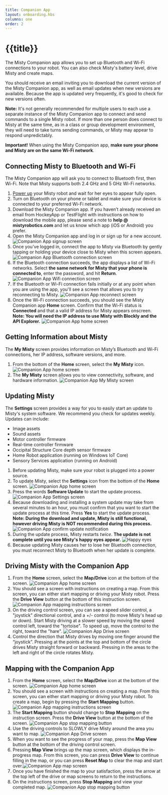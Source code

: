 ```yaml
---
title: Companion App
layout: onboarding.hbs
columns: one
order: 2
---
```


# {{title}}
The Misty Companion app allows you to set up Bluetooth and Wi-Fi connections to your robot. You can also check Misty's battery level, drive Misty and create maps.

You should receive an email inviting you to download the current version of the Misty Companion app, as well as email updates when new versions are available. Because the app is updated very frequently, it's good to check for new versions often.
 
**Note:** It's not generally recommended for multiple users to each use a separate instance of the Misty Companion app to connect and send commands to a single Misty robot. If more than one person does connect to Misty at the same time, as in a class or group development environment, they will need to take turns sending commands, or Misty may appear to respond unpredictably.

**Important!** When using the Misty Companion app, **make sure your phone and Misty are on the same Wi-Fi network**.


## Connecting Misty to Bluetooth and Wi-Fi
The Misty Companion app will ask you to connect to Bluetooth first, then Wi-Fi. Note that Misty supports both 2.4 GHz and 5 GHz Wi-Fi networks.

1. [Power up](/onboarding/get-started/powering-up-down/#turning-misty-on) your Misty robot and wait for her eyes to appear fully open.
2. Turn on Bluetooth on your phone or tablet and make sure your device is connected to your preferred Wi-Fi network.
3. Download the Misty Companion app. If you haven’t already received an email from HockeyApp or TestFlight with instructions on how to download the mobile app, please send a note to **help @ mistyrobotics.com** and let us know which app (iOS or Android) you prefer.
4. Open the Misty Companion app and log in or sign up for a new account.  ![Companion App signup screen](../../../assets/images/companion_app_signup.png)
5. Once you've logged in, connect the app to Misty via Bluetooth by gently tapping or holding your device close to Misty when this screen appears. ![Companion App Bluetooth connection screen](../../../assets/images/companion_app_bluetooth.png)
6. If the Bluetooth connection succeeds, the app displays a list of Wi-Fi networks. Select **the same network for Misty that your phone is connected to**, enter the password, and hit **Return**. ![Companion App Wifi connection screen](../../../assets/images/companion_app_wifi.png)
7. If the Bluetooth or Wi-Fi connection fails initially or at any point when you are using the app, you'll see a screen that allows you to try reconnecting to Misty. ![Companion App reconnect screen](../../../assets/images/companion_app_connection_fail.png)
8. Once the Wi-Fi connection succeeds, you should see the Misty Companion app **Home** screen. Confirm that the Wi-Fi status is **Connected** and that a valid IP address for Misty appears onscreen. **Note: You will need the IP address to use Misty with Blockly and the API Explorer.** ![Companion App home screen](../../../assets/images/companion_app_home_1.png)


## Getting Information about Misty
The **My Misty** screen provides information on Misty’s Bluetooth and Wi-Fi connections, her IP address, software versions, and more.

1. From the bottom of the **Home** screen, select the **My Misty** icon. ![Companion App home screen](../../../assets/images/companion_app_home_2.png)
2. The **My Misty** screen allows you to view connectivity, software, and hardware information. ![Companion App My Misty screen](../../../assets/images/companion_app_my_misty.png)


## Updating Misty
The **Settings** screen provides a way for you to easily start an update to Misty's system software. We recommend you check for updates weekly. Updates can include:

* Image assets
* Sound assets
* Motor controller firmware
* Real-time controller firmware 
* Occipital Structure Core depth sensor firmware
* Home Robot application (running on Windows IoT Core)
* Sensory Services application (running on Android)

1. Before updating Misty, make sure your robot is plugged into a power source.
2. To update Misty, select the **Settings** icon from the bottom of the **Home** screen. ![Companion App home screen](../../../assets/images/companion_app_home_3.png)
3. Press the words **Software Update** to start the update process. ![Companion App Settings screen](../../../assets/images/companion_app_settings.jpg)
4. Because downloading and installing a system update may take from several minutes to an hour, you must confirm that you want to start the update process at this time. Press **Yes** to start the update process. **Note: During the download and update, Misty is still functional, however driving Misty is NOT recommended during this process.** ![Companion App confirm update notification](../../../assets/images/companion_app_update_confirmation.jpg)
5. During the update process, Misty restarts _twice_. **The update is not complete until you see Misty's happy eyes appear.**  ![Happy eyes](../../../assets/images/happy.png)
6. Because updating Misty causes her to lose her Bluetooth connection, you must reconnect Misty to Bluetooth when her update is complete.


## Driving Misty with the Companion App

1. From the **Home** screen, select the **Map/Drive** icon at the bottom of the screen. ![Companion App home screen](../../../assets/images/companion_app_home_4.png)
2. You should see a screen with instructions on creating a map. From this screen, you can either start mapping or driving your Misty robot. Press the **Drive View** button at the bottom of this instruction screen. ![Companion App mapping instructions screen](../../../assets/images/companion_app_map_instructions_1.png)
3. On the driving control screen, you can see a speed slider control, a "joystick" directional control, and a +/- control (to move Misty's head up or down). Start Misty driving at a slower speed by moving the speed control left, toward the "tortoise". To speed up, move the control to the right, toward the "hare". ![Companion App Drive screen](../../../assets/images/companion_app_drive_1.png)
5. Control the direction that Misty drives by moving one finger around the “joystick”. Pressing at the points at the top and bottom of the circle drives Misty straight forward or backward. Pressing in the areas to the left and right of the circle rotates Misty.


## Mapping with the Companion App

1. From the **Home** screen, select the **Map/Drive** icon at the bottom of the screen. ![Companion App home screen](../../../assets/images/companion_app_home_5.png)
2. You should see a screen with instructions on creating a map. From this screen, you can either start mapping or driving your Misty robot. To create a map, begin by pressing the **Start Mapping** button. ![Companion App mapping instructions screen](../../../assets/images/companion_app_map_instructions_2.png)
3. The **Start Mapping** button should change to **Stop Mapping** on the instruction screen. Press the **Drive View** button at the bottom of the screen. ![Companion App stop mapping button](../../../assets/images/companion_app_stop_mapping_1.png)
4. Use the driving controls to SLOWLY drive Misty around the area you want to map. ![Companion App Drive screen](../../../assets/images/companion_app_drive_2.png)
5. When you want to see the progress of your map, press the **Map View** button at the bottom of the driving control screen.
6. Pressing **Map View** brings up the map screen, which displays the in-progress map. From this screen, you can press **Drive View** to continue filling in the map, or you can press **Reset Map** to clear the map and start over.![Companion App map screen](../../../assets/images/companion_app_sample_map.png)
7. Once you have finished the map to your satisfaction, press the arrow at the top left of the drive or map screens to return to the instructions.
8. On the instructions screen, press **Stop Mapping** and view your completed map. ![Companion App stop mapping button](../../../assets/images/companion_app_stop_mapping_2.png)




